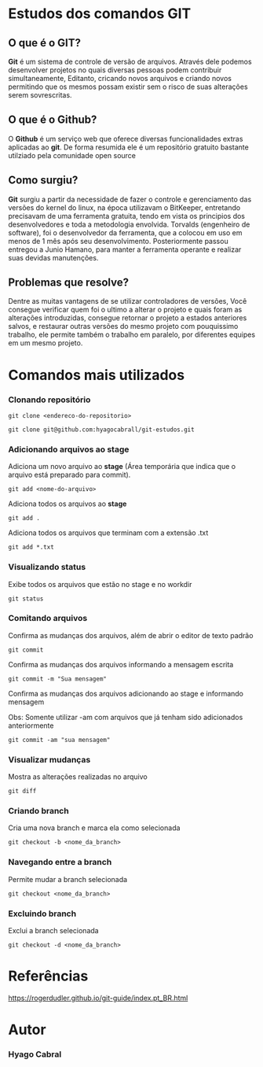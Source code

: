 # Estudos dos comandos GIT

## O que é o GIT?

**Git** é um sistema de controle de versão de arquivos. Através dele podemos desenvolver projetos no quais diversas pessoas podem contribuir simultaneamente, Editanto,  cricando novos arquivos e criando novos permitindo que os mesmos possam existir sem o risco de suas alterações serem sovrescritas.

## O que é o Github?

O **Github** é um serviço web que oferece diversas funcionalidades extras aplicadas ao **git**. De forma resumida ele é um repositório gratuito bastante utilziado pela comunidade open source

## Como surgiu?

**Git** surgiu a partir da necessidade de fazer o controle e gerenciamento das versões do kernel do linux, na época utilizavam o BitKeeper, entretando precisavam de uma ferramenta gratuita, tendo em vista os principios dos desenvolvedores e toda a metodologia envolvida. Torvalds (engenheiro de software), foi o desenvolvedor da ferramenta, que a colocou em uso em menos de 1 mês após seu desenvolvimento. Posteriormente passou entregou a Junio Hamano, para manter a ferramenta operante e realizar suas devidas manutenções.

## Problemas que resolve?

Dentre as muitas vantagens de se utilizar controladores de versões, Você consegue verificar quem foi o ultimo a alterar o projeto e quais foram as alterações introduzidas, consegue retornar o projeto a estados anteriores salvos, e restaurar outras versões do mesmo projeto com pouquissimo trabalho, ele permite também o trabalho em paralelo, por diferentes equipes em um mesmo projeto.

# Comandos mais utilizados

### Clonando repositório
```
git clone <endereco-do-repositorio>

git clone git@github.com:hyagocabrall/git-estudos.git
```

### Adicionando arquivos ao stage

Adiciona um novo arquivo ao **stage** (Área temporária que indica que o arquivo está preparado para commit).

```
git add <nome-do-arquivo>
```

Adiciona todos os arquivos ao **stage**

```
git add .
```

Adiciona todos os arquivos que terminam com a extensão .txt

```
git add *.txt
```

### Visualizando status 

Exibe todos os arquivos que estão no stage e no workdir

```
git status
```

### Comitando arquivos 

Confirma as mudanças dos arquivos, além de abrir o editor de texto padrão

```
git commit
```

Confirma as mudanças dos arquivos informando a mensagem escrita

```
git commit -m "Sua mensagem"
```

Confirma as mudanças dos arquivos adicionando ao stage e informando mensagem

Obs: Somente utilizar -am com arquivos que já tenham sido adicionados anteriormente 

```
git commit -am "sua mensagem"
```

### Visualizar mudanças

Mostra as alterações realizadas no arquivo

```
git diff
```

### Criando branch

Cria uma nova branch e marca ela como selecionada

```
git checkout -b <nome_da_branch>
```

### Navegando entre a branch

Permite mudar a branch selecionada

```
git checkout <nome_da_branch>
```

### Excluindo branch

Exclui a branch selecionada

```
git checkout -d <nome_da_branch>
```

# Referências

https://rogerdudler.github.io/git-guide/index.pt_BR.html

# Autor
### Hyago Cabral
